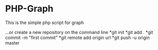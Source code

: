 # PHP-Graph
This is the simple php script for graph


…or create a new repository on the command line
*git init
*git add .
*git commit -m "first commit"
*git remote add origin url
*git push -u origin master

